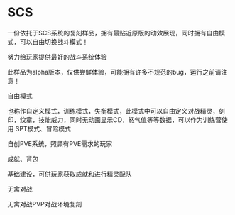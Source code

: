 # SCS

一份依托于SCS系统的复刻样品，拥有最贴近原版的动效展现，同时拥有自由模式，可以自由切换战斗模式！

努力给玩家提供最好的战斗系统体验

此样品为alpha版本，仅供尝鲜体验，可能拥有许多不规范的bug，运行之前请注意！

自由模式

也称作自定义模式，训练模式，失衡模式，此模式中可以自由定义对战精灵，刻印，纹章，技能威力，同时无动画显示CD，怒气值等等数据，可以作为训练营使用 SPT模式、冒险模式

自创PVE系统，照顾有PVE需求的玩家

成就、背包

基础建设，可供玩家获取成就和进行精灵配队

无禽对战

无禽对战PVP对战环境复刻